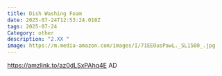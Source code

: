 ```yaml
---
title: Dish Washing Foam
date: 2025-07-24T12:53:24.018Z
tags: 2025-07-24
Category: other
description: "2.XX "
image: https://m.media-amazon.com/images/I/71EEOusPawL._SL1500_.jpg
---
```

https://amzlink.to/az0dLSxPAhq4E  AD